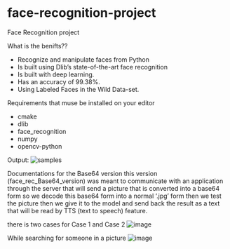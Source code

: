 # face-recognition-project
Face Recognition project 

What is the benifts??
- Recognize and manipulate faces from Python 
- Is built using Dlib’s state-of-the-art face recognition
- Is built with deep learning.
- Has an accuracy of 99.38%.
- Using Labeled Faces in the Wild Data-set.


Requirements that muse be installed on your editor 
- cmake
- dlib
- face_recognition
- numpy
- opencv-python


Output:
![samples](https://github.com/Ali0Hassan/face-recognition-project/assets/92372680/18ea0595-fb16-41d8-9ab4-fc2211f21198)

Documentations for the Base64 version
this version (face_rec_Base64_version) was meant to communicate with an application through the server that 
will send a picture that is converted into a base64 form so we decode this 
base64 form into a normal ‘.jpg’ form then we test the picture then we give it 
to the model and send back the result as a text that will be read by TTS (text to 
speech) feature.

there is two cases for 
Case 1 and Case 2
![image](https://github.com/Ali0Hassan/face-recognition-project/assets/92372680/fede09a0-2081-4566-a9d4-aaedd71314d2)

While searching for someone in a picture
![image](https://github.com/Ali0Hassan/face-recognition-project/assets/92372680/a0710557-c301-4c58-9bdd-089905f02daf)






